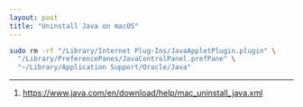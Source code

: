 ```yaml
---
layout: post
title: "Uninstall Java on macOS"
---
```


```bash
sudo rm -rf "/Library/Internet Plug-Ins/JavaAppletPlugin.plugin" \
  "/Library/PreferencePanes/JavaControlPanel.prefPane" \
  "~/Library/Application Support/Oracle/Java"
```

---
1. <https://www.java.com/en/download/help/mac_uninstall_java.xml>
